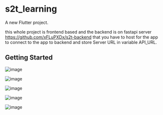 # s2t_learning

A new Flutter project.

this whole project is frontend based and the backend is on fastapi server https://github.com/xFLuPXDx/s2t-backend that you have to host for the app to connect to the app to backend and store Server URL in variable API_URL.

## Getting Started




![image](https://github.com/xFLuPXDx/s2t-frontend/assets/117719818/74869e98-bfcb-4dd6-bb42-4dbbd7bc42da)


![image](https://github.com/xFLuPXDx/s2t-frontend/assets/117719818/28a346a2-ed36-4715-9765-da79c06aebfd)

![image](https://github.com/xFLuPXDx/s2t-frontend/assets/117719818/ebf99ae4-a0e8-4c46-9ca9-722649745edf)



![image](https://github.com/xFLuPXDx/s2t-frontend/assets/117719818/c7fb8fdd-61e8-4b73-ada0-de70db97acdc)

![image](https://github.com/xFLuPXDx/s2t-frontend/assets/117719818/4c1ad001-0ad6-4809-8f9f-dc3694e52296)








